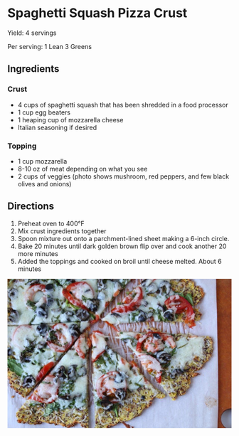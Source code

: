# Spaghetti Squash Pizza Crust

Yield:
4 servings

Per serving:
1 Lean 
3 Greens

## Ingredients
### Crust
* 4 cups of spaghetti squash that has been shredded in a food processor
* 1 cup egg beaters
* 1 heaping cup of mozzarella cheese
* Italian seasoning if desired

### Topping
* 1 cup mozzarella 
* 8-10 oz of meat depending on what you see
* 2 cups of veggies (photo shows mushroom, red peppers, and few black olives and onions)

## Directions
1. Preheat oven to 400°F
2. Mix crust ingredients together
3. Spoon mixture out onto a parchment-lined sheet making a 6-inch circle.
4. Bake 20 minutes until dark golden brown flip over and cook another 20 more minutes
5. Added the toppings and cooked on broil until cheese melted. About 6 minutes

![Spaghetti Squash Pizza Crust](images/Spaghetti%20Squash%20Pizza%20Crust.jpeg)

